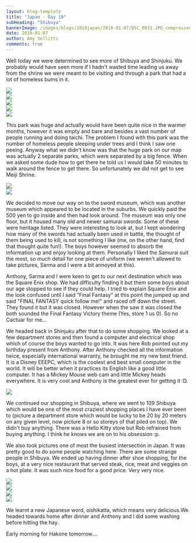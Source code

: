 ```yaml
---
layout: blog-template
title: "Japan - Day 10"
subHeading: "Shibuya"
bannerImage: /images/blogs/2010japan/2010-01-07/DSC_0031.JPG_compressed.JPEG
date: 2010-01-07
author: Amy Sellitti
comments: true
---
```


Well today we were determined to see more of Shibuya and Shinjuku. We probably would have seen more if I hadn't wasted time leading us away from the shrine we were meant to be visiting and through a park that had a lot of homeless bums in it.

<div class="center-image"><img src="/images/blogs/2010japan/2010-01-07/P1070649.JPG_compressed.JPEG" /></div>
<div class="center-image"><img src="/images/blogs/2010japan/2010-01-07/img_4005.jpg_compressed.JPEG" /></div>
<div class="center-image"><img src="/images/blogs/2010japan/2010-01-07/img_4021.jpg_compressed.JPEG" /></div>
<div class="center-image"><img src="/images/blogs/2010japan/2010-01-07/DSC_0005.JPG_compressed.JPEG" /></div>
<div class="center-image"><img src="/images/blogs/2010japan/2010-01-07/DSC_0007.JPG_compressed.JPEG" /></div>

This park was huge and actually would have been quite nice in the warmer months, however it was empty and bare and besides a vast number of people running and doing taichi. The problem I found with this park was the number of homeless people sleeping under trees and I think I saw one peeing. Anyway what we didn't know was that the huge park on our map was actually 2 separate parks, which were separated by a big fence. When we asked some dude how to get there he told us I would take 50 minutes to walk around the fence to get there. So unfortunately we did not get to see Meiji Shrine.

<div class="center-image"><img src="/images/blogs/2010japan/2010-01-07/img_4032.jpg_compressed.JPEG" /></div>
<div class="center-image"><img src="/images/blogs/2010japan/2010-01-07/img_4058.jpg_compressed.JPEG" /></div>

We decided to move our way on to the sword museum, which was another museum which appeared to be located in the suburbs. We quickly paid the 500 yen to go inside and then had look around. The museum was only one floor, but it housed many old and newer samurai swords. Some of these were heritage listed. They were interesting to look at, but I kept wondering how many of the swords had actually been used in battle, the thought of them being used to kill, is not something I like (me, on the other hand, find that thought quite fun!). The boys however seemed to absorb the information up and enjoy looking at them. Personally I liked the Samurai suit the most, so much detail for one piece of uniform (we weren't allowed to take pictures, Sarma and I were a bit annoyed at this).

Anthony, Sarma and I were keen to get to our next destination which was the Square Enix shop. We had difficulty finding it but them some boys about our age stopped to see if they could help. I tried to explain Square Enix and the look confused until I said "Final Fantasy" at this point the jumped up and said "FINAL FANTASY quick follow me!" and raced off down the street. They found it but it was closed. However when the saw it was closed the both sounded the Final Fantasy Victory theme (Yes, store 1 us 0). So no Cactuar for me...

We headed back in Shinjuku after that to do some shopping. We looked at a few department stores and then found a computer and electrical shop which of course the boys wanted to go into. It was here Rob pointed out my birthday present from Anthony. After Anthony checked all the information twice, especially international warranty, he brought me my new best friend. It is a Disney EEEPC, which is the coolest and best small computer in the world. It will be better when it practices its English like a good little computer. It has a Mickey Mouse web cam and little Mickey heads everywhere. It is very cool and Anthony is the greatest ever for getting it :D.

<div class="center-image"><img src="/images/blogs/2010japan/2010-01-07/DSC_0021.JPG_compressed.JPEG" /></div>

We continued our shopping in Shibuya, where we went to 109 Shibuya which would be one of the most craziest shopping places I have ever been to (picture a department store which would be lucky to be 20 by 20 meters on any given level, now picture 8 or so storeys of that piled on top). We didn't buy anything. There was a Hello Kitty store but Rob refrained from buying anything. I think he knows we are on to his obsession :p.

We also took pictures one of most the busiest intersection in Japan. It was pretty good to do some people watching here. There are some strange people in Shibuya. We ended up having dinner after shoe shopping, for the boys, at a very nice restaurant that served steak, rice, meat and veggies on a hot plate. It was such nice food for a good price. Very very nice.

<div class="center-image"><img src="/images/blogs/2010japan/2010-01-07/DSC_0031.JPG_compressed.JPEG" /></div>
<div class="center-image"><img src="/images/blogs/2010japan/2010-01-07/DSC_0039.JPG_compressed.JPEG" /></div>
<div class="center-image"><img src="/images/blogs/2010japan/2010-01-07/img_4116.jpg_compressed.JPEG" /></div>
<div class="center-image"><img src="/images/blogs/2010japan/2010-01-07/P1070668.JPG_compressed.JPEG" /></div>

We learnt a new Japanese word, oishikatta, which means very delicious.We headed towards home after dinner and Anthony and I did some washing before hitting the hay.

Early morning for Hakone tomorrow....
